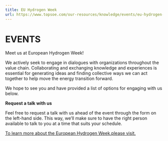 ```yaml
---
title: EU Hydrogen Week
url: https://www.topsoe.com/our-resources/knowledge/events/eu-hydrogen-week#form-bam
---
```


# EVENTS

Meet us at European Hydrogen Week!

We actively seek to engage in dialogues with organizations throughout the value chain. Collaborating and exchanging knowledge and experiences is essential for generating ideas and finding collective ways we can act together to help move the energy transition forward.

We hope to see you and have provided a list of options for engaging with us below.

**Request a talk with us**

Feel free to request a talk with us ahead of the event through the form on the left-hand side. This way, we’ll make sure to have the right person available to talk to you at a time that suits your schedule.

[To learn more about the European Hydrogen Week,please visit.](https://euhydrogenweek.eu/)